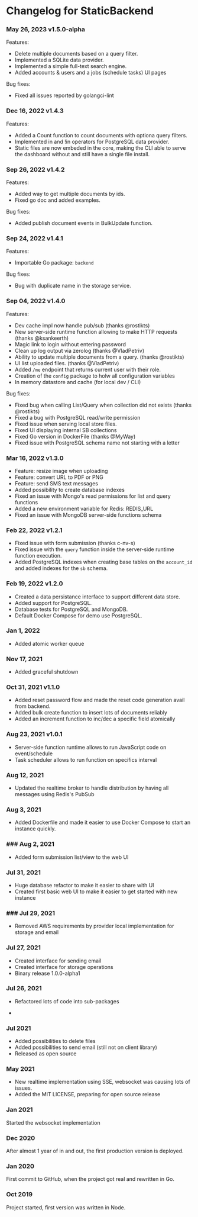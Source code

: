 # Changelog for StaticBackend

### May 26, 2023 v1.5.0-alpha

Features:

* Delete multiple documents based on a query filter.
* Implemented a SQLite data provider.
* Implemented a simple full-text search engine.
* Added accounts & users and a jobs (schedule tasks) UI pages

Bug fixes:

* Fixed all issues reported by golangci-lint

### Dec 16, 2022 v1.4.3

Features:

* Added a Count function to count documents with optiona query filters.
* Implemented in and !in operators for PostgreSQL data provider.
* Static files are now embeded in the core, making the CLI able to serve the 
dashboard without and still have a single file install.

### Sep 26, 2022 v1.4.2

Features:

* Added way to get multiple documents by ids.
* Fixed go doc and added examples.

Bug fixes:

* Added publish document events in BulkUpdate function.


### Sep 24, 2022 v1.4.1

Features:

* Importable Go package: `backend`

Bug fixes:

* Bug with duplicate name in the storage service.

### Sep 04, 2022 v1.4.0

Features:

* Dev cache impl now handle pub/sub (thanks @rostikts)
* New server-side runtime function allowing to make HTTP requests (thanks @ksankeerth)
* Magic link to login without entering password
* Clean up log output via zerolog (thanks @VladPetriv)
* Ability to update multiple documents from a query. (thanks @rostikts)
* UI list uploaded files. (thanks @VladPetriv)
* Added `/me` endpoint that returns current user with their role.
* Creation of the `config` package to holw all configuration variables
* In memory datastore and cache (for local dev / CLI)

Bug fixes:

* Fixed bug when calling List/Query when collection did not exists (thanks @rostikts)
* Fixed a bug with PostgreSQL read/write permission
* Fixed issue when serving local store files.
* Fixed UI displaying internal SB collections
* Fixed Go version in DockerFile (thanks @MyWay)
* Fixed issue with PostgreSQL schema name not starting with a letter


### Mar 16, 2022 v1.3.0

* Feature: resize image when uploading
* Feature: convert URL to PDF or PNG
* Feature: send SMS text messages
* Added possibility to create database indexes
* Fixed an issue with Mongo's read permissions for list and query functions
* Added a new environment variable for Redis: REDIS_URL
* Fixed an issue with MongoDB server-side functions schema

### Feb 22, 2022 v1.2.1

* Fixed issue with form submission (thanks c-nv-s)
* Fixed issue with the `query` function inside the server-side runtime 
function execution.
* Added PostgreSQL indexes when creating base tables on the `account_id` and 
added indexes for the `sb` schema.

### Feb 19, 2022 v1.2.0

*  Created a data persistance interface to support different data store.
* Added support for PostgreSQL.
* Database tests for PostgreSQL and MongoDB.
* Default Docker Compose for demo use PostgreSQL.

### Jan 1, 2022

* Added atomic worker queue

### Nov 17, 2021

* Added graceful shutdown

### Oct 31, 2021 v1.1.0

* Added reset password flow and made the reset code generation avail from backend.
* Added bulk create function to insert lots of documents reliably
* Added an increment function to inc/dec a specific field atomically

### Aug 23, 2021 v1.0.1

* Server-side function runtime allows to run JavaScript code on event/schedule
* Task scheduler allows to run function on specifics interval

### Aug 12, 2021

* Updated the realtime broker to handle distribution by having all messages 
using Redis's PubSub

### Aug 3, 2021

* Added Dockerfile and made it easier to use Docker Compose to start an 
instance quickly.

### ### Aug 2, 2021

* Added form submission list/view to the web UI

### Jul 31, 2021

* Huge database refactor to make it easier to share with UI
* Created first basic web UI to make it easier to get started with new instance

### ### Jul 29, 2021

* Removed AWS requirements by provider local implementation for storage and 
email

### Jul 27, 2021

* Created interface for sending email
* Created interface for storage operations
* Binary release 1.0.0-alpha1

### Jul 26, 2021

* Refactored lots of code into sub-packages

* 

### Jul 2021

* Added possibilities to delete files
* Added possibilities to send email (still not on client library)
* Released as open source

### May 2021

* New realtime implementation using SSE, websocket was causing lots of issues.
* Added the MIT LICENSE, preparing for open source release

### Jan 2021

Started the websocket implementation

### Dec 2020

After almost 1 year of in and out, the first production version is deployed.

### Jan 2020

First commit to GitHub, when the project got real and rewritten in Go.

### Oct 2019

Project started, first version was written in Node.
